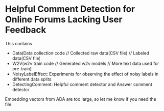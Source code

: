 # Helpful Comment Detection for Online Forums Lacking User Feedback

This contains 
* Data(Data collection code // Collected raw data(CSV file) // Labeled data(CSV file)
* W2V(w2v train code // Generated w2v models // More text data used for pre-train)
* NoisyLabelEffect: Experiments for observing the effect of noisy labels in different data splits
* DetectingComment: Helpful comment detector and Answer comment detector

Embedding vectors from ADA are too large, so let me know if you need the file. 

